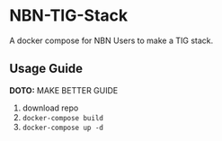 # NBN-TIG-Stack
A docker compose for NBN Users to make a TIG stack.

## Usage Guide

**DOTO:** MAKE BETTER GUIDE

1. download repo
2. `docker-compose build`
3. `docker-compose up -d`